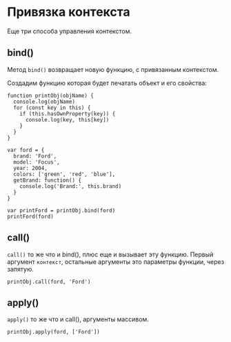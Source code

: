 # Привязка контекста
Еще три способа управления контекстом.

## bind()
Метод `bind()` возвращает новую функцию, с привязанным контекстом.

Создадим функцию которая будет печатать объект и его свойства:

    function printObj(objName) {
      console.log(objName)
      for (const key in this) {
        if (this.hasOwnProperty(key)) {
          console.log(key, this[key])
        }
      }
    }

    var ford = {
      brand: 'Ford',
      model: 'Focus',
      year: 2004,
      colors: ['green', 'red', 'blue'],
      getBrand: function() {
        console.log('Brand:', this.brand)
      }
    }

    var printFord = printObj.bind(ford)
    printFord(ford)

## call()
`call()` то же что и bind(), плюс еще и вызывает эту функцию. Первый аргумент `контекст`, остальные аргументы это параметры функции, через запятую. 

    printObj.call(ford, 'Ford')

## apply()
`apply()` то же что и call(), аргументы массивом.

    printObj.apply(ford, ['Ford'])
